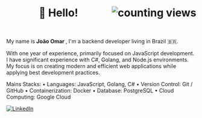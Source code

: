 <h1 align="center">👋 Hello!<img alt="counting views" title="Views" align="right" src="https://komarev.com/ghpvc/?username=zdeicidaz&label=&style=flat-square&color=blueviolet" /></h1>

<br />

My name is <b>João Omar </b>, I'm a backend developer living in Brazil 🇧🇷. 

With one year of experience, primarily focused on JavaScript development. I have significant experience with C#, Golang, and Node.js environments. My focus is on creating modern and efficient web applications while applying best development practices.

Mains Stacks:
• Languages: JavaScript, Golang, C#
• Version Control: Git / GitHub
• Containerization: Docker
• Database: PostgreSQL
• Cloud Computing: Google Cloud

[![LinkedIn](https://img.shields.io/badge/LinkedIn-black?style=flat-square&logo=linkedIn&logoColor=0073B1)](https://linkedin.com/in/devjomar)</div>
